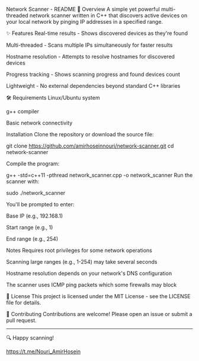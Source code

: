 Network Scanner - README
📌 Overview
A simple yet powerful multi-threaded network scanner written in C++ that discovers active devices on your local network by pinging IP addresses in a specified range.

✨ Features
Real-time results - Shows discovered devices as they're found

Multi-threaded - Scans multiple IPs simultaneously for faster results

Hostname resolution - Attempts to resolve hostnames for discovered devices

Progress tracking - Shows scanning progress and found devices count

Lightweight - No external dependencies beyond standard C++ libraries

🛠️ Requirements
Linux/Ubuntu system

g++ compiler

Basic network connectivity


Installation
Clone the repository or download the source file:

git clone https://github.com/amirhoseinnouri/network-scanner.git
cd network-scanner

Compile the program:

g++ -std=c++11 -pthread network_scanner.cpp -o network_scanner
Run the scanner with:

sudo ./network_scanner

You'll be prompted to enter:

Base IP (e.g., 192.168.1)

Start range (e.g., 1)

End range (e.g., 254)

Notes
Requires root privileges for some network operations

Scanning large ranges (e.g., 1-254) may take several seconds

Hostname resolution depends on your network's DNS configuration

The scanner uses ICMP ping packets which some firewalls may block

📜 License
This project is licensed under the MIT License - see the LICENSE file for details.

🤝 Contributing
Contributions are welcome! Please open an issue or submit a pull request.

---- 

🔍 Happy scanning! 

https://t.me/Nouri_AmirHosein
